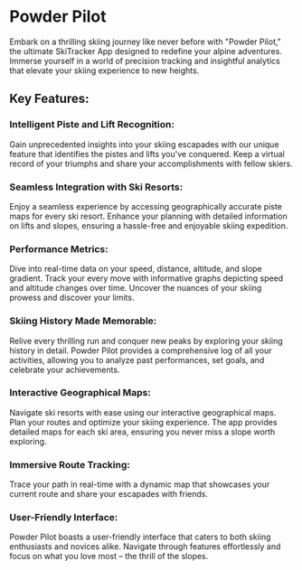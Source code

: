 # Powder Pilot

Embark on a thrilling skiing journey like never before with "Powder Pilot," the ultimate SkiTracker App designed to redefine your alpine adventures. Immerse yourself in a world of precision tracking and insightful analytics that elevate your skiing experience to new heights.

## Key Features:

### Intelligent Piste and Lift Recognition:
Gain unprecedented insights into your skiing escapades with our unique feature that identifies the pistes and lifts you've conquered. Keep a virtual record of your triumphs and share your accomplishments with fellow skiers.

### Seamless Integration with Ski Resorts:
Enjoy a seamless experience by accessing geographically accurate piste maps for every ski resort. Enhance your planning with detailed information on lifts and slopes, ensuring a hassle-free and enjoyable skiing expedition.

### Performance Metrics:
Dive into real-time data on your speed, distance, altitude, and slope gradient. Track your every move with informative graphs depicting speed and altitude changes over time. Uncover the nuances of your skiing prowess and discover your limits.

### Skiing History Made Memorable:
Relive every thrilling run and conquer new peaks by exploring your skiing history in detail. Powder Pilot provides a comprehensive log of all your activities, allowing you to analyze past performances, set goals, and celebrate your achievements.

### Interactive Geographical Maps:
Navigate ski resorts with ease using our interactive geographical maps. Plan your routes and optimize your skiing experience. The app provides detailed maps for each ski area, ensuring you never miss a slope worth exploring.

### Immersive Route Tracking:
Trace your path in real-time with a dynamic map that showcases your current route and share your escapades with friends.

### User-Friendly Interface:
Powder Pilot boasts a user-friendly interface that caters to both skiing enthusiasts and novices alike. Navigate through features effortlessly and focus on what you love most – the thrill of the slopes.
